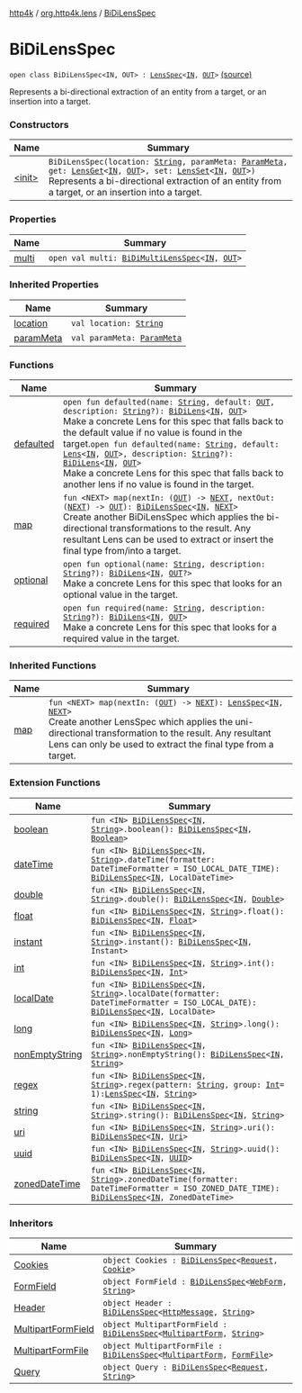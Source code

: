 [http4k](../../index.md) / [org.http4k.lens](../index.md) / [BiDiLensSpec](./index.md)

# BiDiLensSpec

`open class BiDiLensSpec<IN, OUT> : `[`LensSpec`](../-lens-spec/index.md)`<`[`IN`](index.md#IN)`, `[`OUT`](index.md#OUT)`>` [(source)](https://github.com/http4k/http4k/blob/master/http4k-core/src/main/kotlin/org/http4k/lens/lensSpec.kt#L143)

Represents a bi-directional extraction of an entity from a target, or an insertion into a target.

### Constructors

| Name | Summary |
|---|---|
| [&lt;init&gt;](-init-.md) | `BiDiLensSpec(location: `[`String`](https://kotlinlang.org/api/latest/jvm/stdlib/kotlin/-string/index.html)`, paramMeta: `[`ParamMeta`](../-param-meta/index.md)`, get: `[`LensGet`](../-lens-get/index.md)`<`[`IN`](index.md#IN)`, `[`OUT`](index.md#OUT)`>, set: `[`LensSet`](../-lens-set/index.md)`<`[`IN`](index.md#IN)`, `[`OUT`](index.md#OUT)`>)`<br>Represents a bi-directional extraction of an entity from a target, or an insertion into a target. |

### Properties

| Name | Summary |
|---|---|
| [multi](multi.md) | `open val multi: `[`BiDiMultiLensSpec`](../-bi-di-multi-lens-spec/index.md)`<`[`IN`](index.md#IN)`, `[`OUT`](index.md#OUT)`>` |

### Inherited Properties

| Name | Summary |
|---|---|
| [location](../-lens-spec/location.md) | `val location: `[`String`](https://kotlinlang.org/api/latest/jvm/stdlib/kotlin/-string/index.html) |
| [paramMeta](../-lens-spec/param-meta.md) | `val paramMeta: `[`ParamMeta`](../-param-meta/index.md) |

### Functions

| Name | Summary |
|---|---|
| [defaulted](defaulted.md) | `open fun defaulted(name: `[`String`](https://kotlinlang.org/api/latest/jvm/stdlib/kotlin/-string/index.html)`, default: `[`OUT`](index.md#OUT)`, description: `[`String`](https://kotlinlang.org/api/latest/jvm/stdlib/kotlin/-string/index.html)`?): `[`BiDiLens`](../-bi-di-lens/index.md)`<`[`IN`](index.md#IN)`, `[`OUT`](index.md#OUT)`>`<br>Make a concrete Lens for this spec that falls back to the default value if no value is found in the target.`open fun defaulted(name: `[`String`](https://kotlinlang.org/api/latest/jvm/stdlib/kotlin/-string/index.html)`, default: `[`Lens`](../-lens/index.md)`<`[`IN`](index.md#IN)`, `[`OUT`](index.md#OUT)`>, description: `[`String`](https://kotlinlang.org/api/latest/jvm/stdlib/kotlin/-string/index.html)`?): `[`BiDiLens`](../-bi-di-lens/index.md)`<`[`IN`](index.md#IN)`, `[`OUT`](index.md#OUT)`>`<br>Make a concrete Lens for this spec that falls back to another lens if no value is found in the target. |
| [map](map.md) | `fun <NEXT> map(nextIn: (`[`OUT`](index.md#OUT)`) -> `[`NEXT`](map.md#NEXT)`, nextOut: (`[`NEXT`](map.md#NEXT)`) -> `[`OUT`](index.md#OUT)`): `[`BiDiLensSpec`](./index.md)`<`[`IN`](index.md#IN)`, `[`NEXT`](map.md#NEXT)`>`<br>Create another BiDiLensSpec which applies the bi-directional transformations to the result. Any resultant Lens can be used to extract or insert the final type from/into a target. |
| [optional](optional.md) | `open fun optional(name: `[`String`](https://kotlinlang.org/api/latest/jvm/stdlib/kotlin/-string/index.html)`, description: `[`String`](https://kotlinlang.org/api/latest/jvm/stdlib/kotlin/-string/index.html)`?): `[`BiDiLens`](../-bi-di-lens/index.md)`<`[`IN`](index.md#IN)`, `[`OUT`](index.md#OUT)`?>`<br>Make a concrete Lens for this spec that looks for an optional value in the target. |
| [required](required.md) | `open fun required(name: `[`String`](https://kotlinlang.org/api/latest/jvm/stdlib/kotlin/-string/index.html)`, description: `[`String`](https://kotlinlang.org/api/latest/jvm/stdlib/kotlin/-string/index.html)`?): `[`BiDiLens`](../-bi-di-lens/index.md)`<`[`IN`](index.md#IN)`, `[`OUT`](index.md#OUT)`>`<br>Make a concrete Lens for this spec that looks for a required value in the target. |

### Inherited Functions

| Name | Summary |
|---|---|
| [map](../-lens-spec/map.md) | `fun <NEXT> map(nextIn: (`[`OUT`](../-lens-spec/index.md#OUT)`) -> `[`NEXT`](../-lens-spec/map.md#NEXT)`): `[`LensSpec`](../-lens-spec/index.md)`<`[`IN`](../-lens-spec/index.md#IN)`, `[`NEXT`](../-lens-spec/map.md#NEXT)`>`<br>Create another LensSpec which applies the uni-directional transformation to the result. Any resultant Lens can only be used to extract the final type from a target. |

### Extension Functions

| Name | Summary |
|---|---|
| [boolean](../boolean.md) | `fun <IN> `[`BiDiLensSpec`](./index.md)`<`[`IN`](../boolean.md#IN)`, `[`String`](https://kotlinlang.org/api/latest/jvm/stdlib/kotlin/-string/index.html)`>.boolean(): `[`BiDiLensSpec`](./index.md)`<`[`IN`](../boolean.md#IN)`, `[`Boolean`](https://kotlinlang.org/api/latest/jvm/stdlib/kotlin/-boolean/index.html)`>` |
| [dateTime](../date-time.md) | `fun <IN> `[`BiDiLensSpec`](./index.md)`<`[`IN`](../date-time.md#IN)`, `[`String`](https://kotlinlang.org/api/latest/jvm/stdlib/kotlin/-string/index.html)`>.dateTime(formatter: DateTimeFormatter = ISO_LOCAL_DATE_TIME): `[`BiDiLensSpec`](./index.md)`<`[`IN`](../date-time.md#IN)`, LocalDateTime>` |
| [double](../double.md) | `fun <IN> `[`BiDiLensSpec`](./index.md)`<`[`IN`](../double.md#IN)`, `[`String`](https://kotlinlang.org/api/latest/jvm/stdlib/kotlin/-string/index.html)`>.double(): `[`BiDiLensSpec`](./index.md)`<`[`IN`](../double.md#IN)`, `[`Double`](https://kotlinlang.org/api/latest/jvm/stdlib/kotlin/-double/index.html)`>` |
| [float](../float.md) | `fun <IN> `[`BiDiLensSpec`](./index.md)`<`[`IN`](../float.md#IN)`, `[`String`](https://kotlinlang.org/api/latest/jvm/stdlib/kotlin/-string/index.html)`>.float(): `[`BiDiLensSpec`](./index.md)`<`[`IN`](../float.md#IN)`, `[`Float`](https://kotlinlang.org/api/latest/jvm/stdlib/kotlin/-float/index.html)`>` |
| [instant](../instant.md) | `fun <IN> `[`BiDiLensSpec`](./index.md)`<`[`IN`](../instant.md#IN)`, `[`String`](https://kotlinlang.org/api/latest/jvm/stdlib/kotlin/-string/index.html)`>.instant(): `[`BiDiLensSpec`](./index.md)`<`[`IN`](../instant.md#IN)`, Instant>` |
| [int](../int.md) | `fun <IN> `[`BiDiLensSpec`](./index.md)`<`[`IN`](../int.md#IN)`, `[`String`](https://kotlinlang.org/api/latest/jvm/stdlib/kotlin/-string/index.html)`>.int(): `[`BiDiLensSpec`](./index.md)`<`[`IN`](../int.md#IN)`, `[`Int`](https://kotlinlang.org/api/latest/jvm/stdlib/kotlin/-int/index.html)`>` |
| [localDate](../local-date.md) | `fun <IN> `[`BiDiLensSpec`](./index.md)`<`[`IN`](../local-date.md#IN)`, `[`String`](https://kotlinlang.org/api/latest/jvm/stdlib/kotlin/-string/index.html)`>.localDate(formatter: DateTimeFormatter = ISO_LOCAL_DATE): `[`BiDiLensSpec`](./index.md)`<`[`IN`](../local-date.md#IN)`, LocalDate>` |
| [long](../long.md) | `fun <IN> `[`BiDiLensSpec`](./index.md)`<`[`IN`](../long.md#IN)`, `[`String`](https://kotlinlang.org/api/latest/jvm/stdlib/kotlin/-string/index.html)`>.long(): `[`BiDiLensSpec`](./index.md)`<`[`IN`](../long.md#IN)`, `[`Long`](https://kotlinlang.org/api/latest/jvm/stdlib/kotlin/-long/index.html)`>` |
| [nonEmptyString](../non-empty-string.md) | `fun <IN> `[`BiDiLensSpec`](./index.md)`<`[`IN`](../non-empty-string.md#IN)`, `[`String`](https://kotlinlang.org/api/latest/jvm/stdlib/kotlin/-string/index.html)`>.nonEmptyString(): `[`BiDiLensSpec`](./index.md)`<`[`IN`](../non-empty-string.md#IN)`, `[`String`](https://kotlinlang.org/api/latest/jvm/stdlib/kotlin/-string/index.html)`>` |
| [regex](../regex.md) | `fun <IN> `[`BiDiLensSpec`](./index.md)`<`[`IN`](../regex.md#IN)`, `[`String`](https://kotlinlang.org/api/latest/jvm/stdlib/kotlin/-string/index.html)`>.regex(pattern: `[`String`](https://kotlinlang.org/api/latest/jvm/stdlib/kotlin/-string/index.html)`, group: `[`Int`](https://kotlinlang.org/api/latest/jvm/stdlib/kotlin/-int/index.html)` = 1): `[`LensSpec`](../-lens-spec/index.md)`<`[`IN`](../regex.md#IN)`, `[`String`](https://kotlinlang.org/api/latest/jvm/stdlib/kotlin/-string/index.html)`>` |
| [string](../string.md) | `fun <IN> `[`BiDiLensSpec`](./index.md)`<`[`IN`](../string.md#IN)`, `[`String`](https://kotlinlang.org/api/latest/jvm/stdlib/kotlin/-string/index.html)`>.string(): `[`BiDiLensSpec`](./index.md)`<`[`IN`](../string.md#IN)`, `[`String`](https://kotlinlang.org/api/latest/jvm/stdlib/kotlin/-string/index.html)`>` |
| [uri](../uri.md) | `fun <IN> `[`BiDiLensSpec`](./index.md)`<`[`IN`](../uri.md#IN)`, `[`String`](https://kotlinlang.org/api/latest/jvm/stdlib/kotlin/-string/index.html)`>.uri(): `[`BiDiLensSpec`](./index.md)`<`[`IN`](../uri.md#IN)`, `[`Uri`](../../org.http4k.core/-uri/index.md)`>` |
| [uuid](../uuid.md) | `fun <IN> `[`BiDiLensSpec`](./index.md)`<`[`IN`](../uuid.md#IN)`, `[`String`](https://kotlinlang.org/api/latest/jvm/stdlib/kotlin/-string/index.html)`>.uuid(): `[`BiDiLensSpec`](./index.md)`<`[`IN`](../uuid.md#IN)`, `[`UUID`](http://docs.oracle.com/javase/6/docs/api/java/util/UUID.html)`>` |
| [zonedDateTime](../zoned-date-time.md) | `fun <IN> `[`BiDiLensSpec`](./index.md)`<`[`IN`](../zoned-date-time.md#IN)`, `[`String`](https://kotlinlang.org/api/latest/jvm/stdlib/kotlin/-string/index.html)`>.zonedDateTime(formatter: DateTimeFormatter = ISO_ZONED_DATE_TIME): `[`BiDiLensSpec`](./index.md)`<`[`IN`](../zoned-date-time.md#IN)`, ZonedDateTime>` |

### Inheritors

| Name | Summary |
|---|---|
| [Cookies](../-cookies.md) | `object Cookies : `[`BiDiLensSpec`](./index.md)`<`[`Request`](../../org.http4k.core/-request/index.md)`, `[`Cookie`](../../org.http4k.core.cookie/-cookie/index.md)`>` |
| [FormField](../-form-field.md) | `object FormField : `[`BiDiLensSpec`](./index.md)`<`[`WebForm`](../-web-form/index.md)`, `[`String`](https://kotlinlang.org/api/latest/jvm/stdlib/kotlin/-string/index.html)`>` |
| [Header](../-header/index.md) | `object Header : `[`BiDiLensSpec`](./index.md)`<`[`HttpMessage`](../../org.http4k.core/-http-message/index.md)`, `[`String`](https://kotlinlang.org/api/latest/jvm/stdlib/kotlin/-string/index.html)`>` |
| [MultipartFormField](../-multipart-form-field.md) | `object MultipartFormField : `[`BiDiLensSpec`](./index.md)`<`[`MultipartForm`](../-multipart-form/index.md)`, `[`String`](https://kotlinlang.org/api/latest/jvm/stdlib/kotlin/-string/index.html)`>` |
| [MultipartFormFile](../-multipart-form-file.md) | `object MultipartFormFile : `[`BiDiLensSpec`](./index.md)`<`[`MultipartForm`](../-multipart-form/index.md)`, `[`FormFile`](../../org.http4k.core/-form-file/index.md)`>` |
| [Query](../-query.md) | `object Query : `[`BiDiLensSpec`](./index.md)`<`[`Request`](../../org.http4k.core/-request/index.md)`, `[`String`](https://kotlinlang.org/api/latest/jvm/stdlib/kotlin/-string/index.html)`>` |
